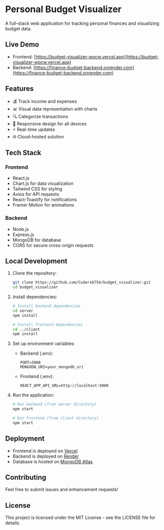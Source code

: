 # Personal Budget Visualizer

A full-stack web application for tracking personal finances and visualizing budget data.

## Live Demo

- Frontend: [https://budget-visualizer-wpcw.vercel.app](https://budget-visualizer-wpcw.vercel.app)
- Backend: [https://finance-budget-backend.onrender.com](https://finance-budget-backend.onrender.com)

## Features

- 💰 Track income and expenses
- 📊 Visual data representation with charts
- 🔍 Categorize transactions
- 📱 Responsive design for all devices
- ⚡ Real-time updates
- 🌐 Cloud-hosted solution

## Tech Stack

### Frontend
- React.js
- Chart.js for data visualization
- Tailwind CSS for styling
- Axios for API requests
- React-Toastify for notifications
- Framer Motion for animations

### Backend
- Node.js
- Express.js
- MongoDB for database
- CORS for secure cross-origin requests

## Local Development

1. Clone the repository:
   ```bash
   git clone https://github.com/Coders6754/budget_visualizer.git
   cd budget_visualizer
   ```

2. Install dependencies:
   ```bash
   # Install backend dependencies
   cd server
   npm install

   # Install frontend dependencies
   cd ../client
   npm install
   ```

3. Set up environment variables:
   - Backend (.env):
     ```
     PORT=5000
     MONGODB_URI=your_mongodb_uri
     ```
   - Frontend (.env):
     ```
     REACT_APP_API_URL=http://localhost:5000
     ```

4. Run the application:
   ```bash
   # Run backend (from server directory)
   npm start

   # Run frontend (from client directory)
   npm start
   ```

## Deployment

- Frontend is deployed on [Vercel](https://vercel.com)
- Backend is deployed on [Render](https://render.com)
- Database is hosted on [MongoDB Atlas](https://www.mongodb.com/atlas)

## Contributing

Feel free to submit issues and enhancement requests!

## License

This project is licensed under the MIT License - see the LICENSE file for details.
